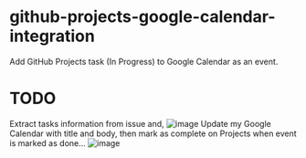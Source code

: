 # github-projects-google-calendar-integration

Add GitHub Projects task (In Progress) to Google Calendar as an event.

# TODO

Extract tasks information from issue and,
![image](https://user-images.githubusercontent.com/7910856/130296400-d4a4cc73-1e38-4483-a8fd-b04087616664.png)
Update my Google Calendar with title and body, then mark as complete on Projects when event is marked as done...
![image](https://user-images.githubusercontent.com/7910856/130296807-f4f749f9-e39f-4080-8cac-af70976b2db9.png)
